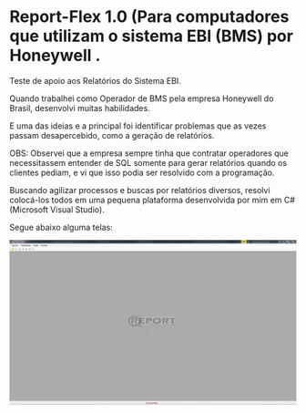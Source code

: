 # Report-Flex 1.0 (Para computadores que utilizam o sistema EBI (BMS) por Honeywell .
Teste de apoio aos Relatórios do Sistema EBI.

Quando trabalhei como Operador de BMS pela empresa Honeywell do Brasil, desenvolvi muitas habilidades.

E uma das ideias e a principal foi identificar problemas que as vezes passam desapercebido, como a geração de relatórios.

OBS: Observei que a empresa sempre tinha que contratar operadores que necessitassem entender de SQL somente para gerar relatórios quando os clientes pediam, e vi que isso podia ser resolvido com a programação.

Buscando agilizar processos e buscas por relatórios diversos, resolvi colocá-los todos em uma pequena plataforma desenvolvida por mim em C# (Microsoft Visual Studio).

Segue abaixo alguma telas:

![Tela Principal](https://github.com/contatoevertonoliveira/report-flex/blob/main/img/tela1.jpg?raw=true)